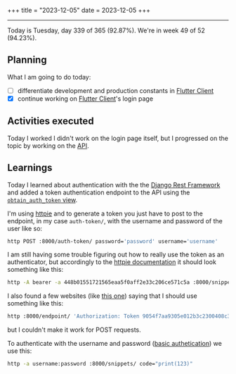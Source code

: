 +++
title = "2023-12-05"
date = 2023-12-05
+++

---

Today is Tuesday, day 339 of 365 (92.87%). We're in week 49 of 52 (94.23%).

## Planning

What I am going to do today:

- [ ] differentiate development and production constants in [Flutter Client](https://github.com/OmnicodeSolutions/luisa_drf_flutter_client)
- [x] continue working on [Flutter Client](https://github.com/OmnicodeSolutions/luisa_drf_flutter_client)'s login page

## Activities executed

Today I worked I didn't work on the login page itself, but I progressed on the topic by working on the [API](https://github.com/OmnicodeSolutions/luisa_drf_tutorial).

## Learnings

Today I learned about authentication with the the [Django Rest Framework](https://www.django-rest-framework.org/) and added a token authentication endpoint to the API using the [`obtain_auth_token` view](https://www.django-rest-framework.org/api-guide/authentication/#by-exposing-an-api-endpoint).

I'm using [httpie](https://httpie.io/) and to generate a token you just have to post to the endpoint, in my case `auth-token/`, with the username and password of the user like so:

```bash
http POST :8000/auth-token/ password='password' username='username'
```

I am still having some trouble figuring out how to really use the token as an authenticator, but accordingly to the [httpie documentation](https://httpie.io/docs/cli/authentication) it should look something like this:

```bash
http -A bearer -a 448b01551721565eaa5f0aff2e33c206ce571c5a :8000/snippets/ code="print(123)"
```

I also found a few websites (like [this one](https://simpleisbetterthancomplex.com/tutorial/2018/11/22/how-to-implement-token-authentication-using-django-rest-framework.html)) saying that I should use something like this:

```bash
http :8000/endpoint/ 'Authorization: Token 9054f7aa9305e012b3c2300408c3dfdf390fcddf'
```

but I couldn't make it work for POST requests.

To authenticate with the username and password ([basic authetication](https://httpie.io/docs/cli/basic-auth)) we use this:

```bash
http -a username:password :8000/snippets/ code="print(123)"
```
